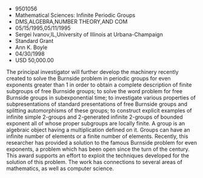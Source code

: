 
* 9501056
* Mathematical Sciences: Infinite Periodic Groups
* DMS,ALGEBRA,NUMBER THEORY,AND COM
* 05/15/1995,05/11/1995
* Sergei Ivanov,IL,University of Illinois at Urbana-Champaign
* Standard Grant
* Ann K. Boyle
* 04/30/1998
* USD 50,000.00

The principal investigator will further develop the machinery recently created
to solve the Burnside problem in periodic groups for even exponents greater than
1 in order to obtain a complete description of finite subgroups of free Burnside
groups; to solve the word problem for free Burnside groups in subexponential
time; to investigate various properties of subpresentations of standard
presentations of free Burnside groups and splitting automorphisms of these
groups; to construct explicit examples of infinite simple 2-groups and
2-generated infinite 2-groups of bounded exponent all of whose proper subgroups
are locally finite. A group is an algebraic object having a multiplication
defined on it. Groups can have an infinite number of elements or a finite number
of elements. Recently, this researcher has provided a solution to the famous
Burnside problem for even exponents, a problem which has been open since the
turn of the century. This award supports an effort to exploit the techniques
developed for the solution of this problem. The work has connections to several
areas of mathematics, as well as computer science.
